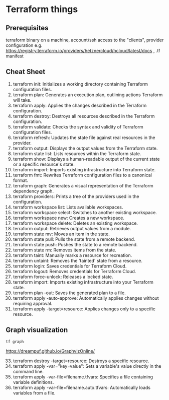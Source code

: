 # Terraform things

## Prerequisites

terraform binary on a machine, account/ssh access to the "clients",
provider configuration e.g. https://registry.terraform.io/providers/hetznercloud/hcloud/latest/docs , .tf manifest 


## Cheat Sheet

1. terraform init: Initializes a working directory containing Terraform configuration files.
2. terraform plan: Generates an execution plan, outlining actions Terraform will take.
3. terraform apply: Applies the changes described in the Terraform configuration.
4. terraform destroy: Destroys all resources described in the Terraform configuration.
5. terraform validate: Checks the syntax and validity of Terraform configuration files.
6. terraform refresh: Updates the state file against real resources in the provider.
7. terraform output: Displays the output values from the Terraform state.
8. terraform state list: Lists resources within the Terraform state.
9. terraform show: Displays a human-readable output of the current state or a specific resource's state.
10. terraform import: Imports existing infrastructure into Terraform state.
11. terraform fmt: Rewrites Terraform configuration files to a canonical format.
12. terraform graph: Generates a visual representation of the Terraform dependency graph.
13. terraform providers: Prints a tree of the providers used in the configuration.
14. terraform workspace list: Lists available workspaces.
15. terraform workspace select: Switches to another existing workspace.
16. terraform workspace new: Creates a new workspace.
17. terraform workspace delete: Deletes an existing workspace.
18. terraform output: Retrieves output values from a module.
19. terraform state mv: Moves an item in the state.
20. terraform state pull: Pulls the state from a remote backend.
21. terraform state push: Pushes the state to a remote backend.
22. terraform state rm: Removes items from the state.
23. terraform taint: Manually marks a resource for recreation.
24. terraform untaint: Removes the 'tainted' state from a resource.
25. terraform login: Saves credentials for Terraform Cloud.
26. terraform logout: Removes credentials for Terraform Cloud.
27. terraform force-unlock: Releases a locked state.
28. terraform import: Imports existing infrastructure into your Terraform state.
29. terraform plan -out: Saves the generated plan to a file.
30. terraform apply -auto-approve: Automatically applies changes without requiring approval.
31. terraform apply -target=resource: Applies changes only to a specific resource.


## Graph visualization

    tf graph

https://dreampuf.github.io/GraphvizOnline/


33. terraform destroy -target=resource: Destroys a specific resource.
34. terraform apply -var="key=value": Sets a variable's value directly in the command line.
35. terraform apply -var-file=filename.tfvars: Specifies a file containing variable definitions.
36. terraform apply -var-file=filename.auto.tfvars: Automatically loads variables from a file.

